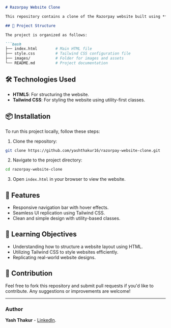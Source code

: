 ```markdown
# Razorpay Website Clone

This repository contains a clone of the Razorpay website built using **HTML** and **Tailwind CSS**. The purpose of this project is to replicate the Razorpay landing page UI to practice web development skills with modern front-end technologies.

## 📂 Project Structure

The project is organized as follows:

```bash
├── index.html        # Main HTML file
├── style.css         # Tailwind CSS configuration file
├── images/           # Folder for images and assets
└── README.md         # Project documentation
```

## 🛠 Technologies Used

- **HTML5**: For structuring the website.
- **Tailwind CSS**: For styling the website using utility-first classes.

## 📦 Installation

To run this project locally, follow these steps:

1. Clone the repository:

```bash
git clone https://github.com/yashthakur16/razorpay-website-clone.git
```

2. Navigate to the project directory:

```bash
cd razorpay-website-clone
```

3. Open `index.html` in your browser to view the website.


## 🎯 Features

- Responsive navigation bar with hover effects.
- Seamless UI replication using Tailwind CSS.
- Clean and simple design with utility-based classes.
  
## 🌟 Learning Objectives

- Understanding how to structure a website layout using HTML.
- Utilizing Tailwind CSS to style websites efficiently.
- Replicating real-world website designs.

## 🤝 Contribution

Feel free to fork this repository and submit pull requests if you'd like to contribute. Any suggestions or improvements are welcome!


---

### Author

**Yash Thakur** - [LinkedIn](https://www.linkedin.com/in/yashthakur16).
```

